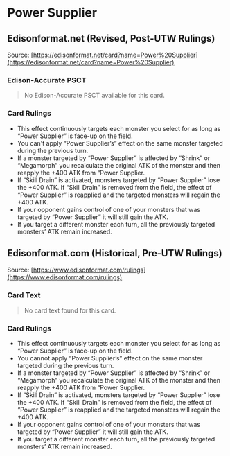 # Power Supplier

## Edisonformat.net (Revised, Post-UTW Rulings)

Source: [https://edisonformat.net/card?name=Power%20Supplier](https://edisonformat.net/card?name=Power%20Supplier)

### Edison-Accurate PSCT

> No Edison-Accurate PSCT available for this card.

### Card Rulings

*   This effect continuously targets each monster you select for as long as “Power Supplier” is face-up on the field.
*   You can't apply “Power Supplier’s” effect on the same monster targeted during the previous turn.
*   If a monster targeted by “Power Supplier” is affected by “Shrink” or “Megamorph” you recalculate the original ATK of the monster and then reapply the +400 ATK from “Power Supplier.
*   If “Skill Drain” is activated, monsters targeted by “Power Supplier” lose the +400 ATK. If “Skill Drain” is removed from the field, the effect of “Power Supplier” is reapplied and the targeted monsters will regain the +400 ATK.
*   If your opponent gains control of one of your monsters that was targeted by “Power Supplier” it will still gain the ATK.
*   If you target a different monster each turn, all the previously targeted monsters’ ATK remain increased.


## Edisonformat.com (Historical, Pre-UTW Rulings)

Source: [https://www.edisonformat.com/rulings](https://www.edisonformat.com/rulings)

### Card Text

> No card text found for this card.

### Card Rulings

*   This effect continuously targets each monster you select for as long as “Power Supplier” is face-up on the field.
*   You cannot apply “Power Supplier’s” effect on the same monster targeted during the previous turn.
*   If a monster targeted by “Power Supplier” is affected by “Shrink” or “Megamorph” you recalculate the original ATK of the monster and then reapply the +400 ATK from “Power Supplier.
*   If “Skill Drain” is activated, monsters targeted by “Power Supplier” lose the +400 ATK. If “Skill Drain” is removed from the field, the effect of “Power Supplier” is reapplied and the targeted monsters will regain the +400 ATK.
*   If your opponent gains control of one of your monsters that was targeted by “Power Supplier” it will still gain the ATK.
*   If you target a different monster each turn, all the previously targeted monsters’ ATK remain increased.



